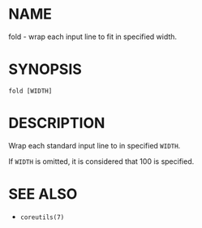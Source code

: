 # NAME
fold - wrap each input line to fit in specified width.

# SYNOPSIS

    fold [WIDTH]

# DESCRIPTION
Wrap each standard input line to in specified `WIDTH`.

If `WIDTH` is omitted, it is considered that 100 is specified.

# SEE ALSO
- `coreutils(7)`
